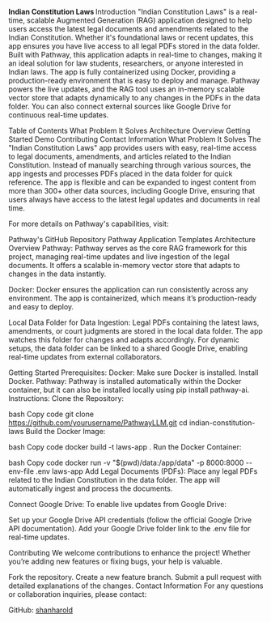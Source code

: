 <b> Indian Constitution Laws </b>
Introduction
"Indian Constitution Laws" is a real-time, scalable Augmented Generation (RAG) application designed to help users access the latest legal documents and amendments related to the Indian Constitution. Whether it's foundational laws or recent updates, this app ensures you have live access to all legal PDFs stored in the data folder. Built with Pathway, this application adapts in real-time to changes, making it an ideal solution for law students, researchers, or anyone interested in Indian laws. The app is fully containerized using Docker, providing a production-ready environment that is easy to deploy and manage. Pathway powers the live updates, and the RAG tool uses an in-memory scalable vector store that adapts dynamically to any changes in the PDFs in the data folder. You can also connect external sources like Google Drive for continuous real-time updates.

Table of Contents
What Problem It Solves
Architecture Overview
Getting Started
Demo
Contributing
Contact Information
What Problem It Solves
The "Indian Constitution Laws" app provides users with easy, real-time access to legal documents, amendments, and articles related to the Indian Constitution. Instead of manually searching through various sources, the app ingests and processes PDFs placed in the data folder for quick reference. The app is flexible and can be expanded to ingest content from more than 300+ other data sources, including Google Drive, ensuring that users always have access to the latest legal updates and documents in real time.

For more details on Pathway's capabilities, visit:

Pathway's GitHub Repository
Pathway Application Templates
Architecture Overview
Pathway:
Pathway serves as the core RAG framework for this project, managing real-time updates and live ingestion of the legal documents. It offers a scalable in-memory vector store that adapts to changes in the data instantly.

Docker:
Docker ensures the application can run consistently across any environment. The app is containerized, which means it’s production-ready and easy to deploy.

Local Data Folder for Data Ingestion:
Legal PDFs containing the latest laws, amendments, or court judgments are stored in the local data folder. The app watches this folder for changes and adapts accordingly. For dynamic setups, the data folder can be linked to a shared Google Drive, enabling real-time updates from external collaborators.

Getting Started
Prerequisites:
Docker: Make sure Docker is installed. Install Docker.
Pathway: Pathway is installed automatically within the Docker container, but it can also be installed locally using pip install pathway-ai.
Instructions:
Clone the Repository:

bash
Copy code
git clone https://github.com/yourusername/PathwayLLM.git
cd indian-constitution-laws
Build the Docker Image:

bash
Copy code
docker build -t laws-app .
Run the Docker Container:

bash
Copy code
docker run -v "$(pwd)/data:/app/data" -p 8000:8000 --env-file .env laws-app
Add Legal Documents (PDFs): Place any legal PDFs related to the Indian Constitution in the data folder. The app will automatically ingest and process the documents.

Connect Google Drive: To enable live updates from Google Drive:

Set up your Google Drive API credentials (follow the official Google Drive API documentation).
Add your Google Drive folder link to the .env file for real-time updates.

Contributing
We welcome contributions to enhance the project! Whether you’re adding new features or fixing bugs, your help is valuable.

Fork the repository.
Create a new feature branch.
Submit a pull request with detailed explanations of the changes.
Contact Information
For any questions or collaboration inquiries, please contact:


GitHub: [shanharold](https://github.com/shanharold)
